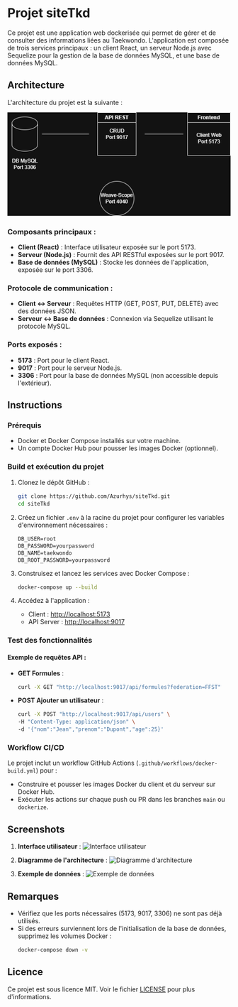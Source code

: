 # Projet siteTkd

Ce projet est une application web dockerisée qui permet de gérer et de consulter des informations liées au Taekwondo. L'application est composée de trois services principaux : un client React, un serveur Node.js avec Sequelize pour la gestion de la base de données MySQL, et une base de données MySQL.

## Architecture

L'architecture du projet est la suivante :

![alt text](./archi.png)

### Composants principaux :
- **Client (React)** : Interface utilisateur exposée sur le port 5173.
- **Serveur (Node.js)** : Fournit des API RESTful exposées sur le port 9017.
- **Base de données (MySQL)** : Stocke les données de l'application, exposée sur le port 3306.

### Protocole de communication :
- **Client ↔ Serveur** : Requêtes HTTP (GET, POST, PUT, DELETE) avec des données JSON.
- **Serveur ↔ Base de données** : Connexion via Sequelize utilisant le protocole MySQL.

### Ports exposés :
- **5173** : Port pour le client React.
- **9017** : Port pour le serveur Node.js.
- **3306** : Port pour la base de données MySQL (non accessible depuis l'extérieur).

## Instructions

### Prérequis
- Docker et Docker Compose installés sur votre machine.
- Un compte Docker Hub pour pousser les images Docker (optionnel).

### Build et exécution du projet

1. Clonez le dépôt GitHub :
   ```bash
   git clone https://github.com/Azurhys/siteTkd.git
   cd siteTkd
   ```

2. Créez un fichier `.env` à la racine du projet pour configurer les variables d'environnement nécessaires :
   ```env
   DB_USER=root
   DB_PASSWORD=yourpassword
   DB_NAME=taekwondo
   DB_ROOT_PASSWORD=yourpassword
   ```

3. Construisez et lancez les services avec Docker Compose :
   ```bash
   docker-compose up --build
   ```

4. Accédez à l'application :
   - Client : [http://localhost:5173](http://localhost:5173)
   - API Server : [http://localhost:9017](http://localhost:9017)

### Test des fonctionnalités
#### Exemple de requêtes API :
- **GET Formules** :
   ```bash
   curl -X GET "http://localhost:9017/api/formules?federation=FFST"
   ```

- **POST Ajouter un utilisateur** :
   ```bash
   curl -X POST "http://localhost:9017/api/users" \
   -H "Content-Type: application/json" \
   -d '{"nom":"Jean","prenom":"Dupont","age":25}'
   ```

### Workflow CI/CD
Le projet inclut un workflow GitHub Actions (`.github/workflows/docker-build.yml`) pour :
- Construire et pousser les images Docker du client et du serveur sur Docker Hub.
- Exécuter les actions sur chaque push ou PR dans les branches `main` ou `dockerize`.

## Screenshots

1. **Interface utilisateur** :
   ![Interface utilisateur](./screenshots/ui.png)

2. **Diagramme de l'architecture** :
   ![Diagramme d'architecture](./screenshots/architecture.png)

3. **Exemple de données** :
   ![Exemple de données](./screenshots/data.png)

## Remarques

- Vérifiez que les ports nécessaires (5173, 9017, 3306) ne sont pas déjà utilisés.
- Si des erreurs surviennent lors de l'initialisation de la base de données, supprimez les volumes Docker :
  ```bash
  docker-compose down -v
  ```

## Licence
Ce projet est sous licence MIT. Voir le fichier [LICENSE](./LICENSE) pour plus d'informations.

